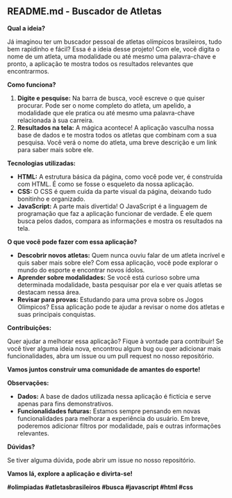 ## **README.md - Buscador de Atletas**

**Qual a ideia?**

Já imaginou ter um buscador pessoal de atletas olímpicos brasileiros, tudo bem rapidinho e fácil? Essa é a ideia desse projeto! Com ele, você digita o nome de um atleta, uma modalidade ou até mesmo uma palavra-chave e pronto, a aplicação te mostra todos os resultados relevantes que encontrarmos.

**Como funciona?**

1. **Digite e pesquise:** Na barra de busca, você escreve o que quiser procurar. Pode ser o nome completo do atleta, um apelido, a modalidade que ele pratica ou até mesmo uma palavra-chave relacionada à sua carreira.
2. **Resultados na tela:** A mágica acontece! A aplicação vasculha nossa base de dados e te mostra todos os atletas que combinam com a sua pesquisa. Você verá o nome do atleta, uma breve descrição e um link para saber mais sobre ele.

**Tecnologias utilizadas:**

* **HTML:** A estrutura básica da página, como você pode ver, é construída com HTML. É como se fosse o esqueleto da nossa aplicação.
* **CSS:** O CSS é quem cuida da parte visual da página, deixando tudo bonitinho e organizado.
* **JavaScript:** A parte mais divertida! O JavaScript é a linguagem de programação que faz a aplicação funcionar de verdade. É ele quem busca pelos dados, compara as informações e mostra os resultados na tela.

**O que você pode fazer com essa aplicação?**

* **Descobrir novos atletas:** Quem nunca ouviu falar de um atleta incrível e quis saber mais sobre ele? Com essa aplicação, você pode explorar o mundo do esporte e encontrar novos ídolos.
* **Aprender sobre modalidades:** Se você está curioso sobre uma determinada modalidade, basta pesquisar por ela e ver quais atletas se destacam nessa área.
* **Revisar para provas:** Estudando para uma prova sobre os Jogos Olímpicos? Essa aplicação pode te ajudar a revisar o nome dos atletas e suas principais conquistas.

**Contribuições:**

Quer ajudar a melhorar essa aplicação? Fique à vontade para contribuir! Se você tiver alguma ideia nova, encontrou algum bug ou quer adicionar mais funcionalidades, abra um issue ou um pull request no nosso repositório.

**Vamos juntos construir uma comunidade de amantes do esporte!**

**Observações:**

* **Dados:** A base de dados utilizada nessa aplicação é fictícia e serve apenas para fins demonstrativos.
* **Funcionalidades futuras:** Estamos sempre pensando em novas funcionalidades para melhorar a experiência do usuário. Em breve, poderemos adicionar filtros por modalidade, país e outras informações relevantes.

**Dúvidas?**

Se tiver alguma dúvida, pode abrir um issue no nosso repositório. 

**Vamos lá, explore a aplicação e divirta-se!**

**#olimpiadas #atletasbrasileiros #busca #javascript #html #css**
